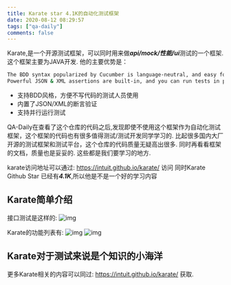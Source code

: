 ```yaml
---
title: Karate star 4.1K的自动化测试框架
date: 2020-08-12 08:29:57
tags: ["qa-daily"]
comments: false
---
```


Karate,是一个开源测试框架，可以同时用来做***api/mock/性能/ui***测试的一个框架.
这个框架主要为JAVA开发. 他的主要优势是：

```sh
The BDD syntax popularized by Cucumber is language-neutral, and easy for even non-programmers. 
Powerful JSON & XML assertions are built-in, and you can run tests in parallel for speed.
```

- 支持BDD风格，方便不写代码的测试人员使用
- 内置了JSON/XML的断言验证
- 支持并行运行测试

QA-Daily在查看了这个仓库的代码之后,发现即使不使用这个框架作为自动化测试框架，这个框架的代码也有很多值得测试/测试开发同学学习的. 比起很多国内大厂开源的测试框架和测试平台，这个仓库的代码质量无疑高出很多. 同时再看看框架的文档，质量也是妥妥的. 这些都是我们要学习的地方.

karate访问地址可以通过: https://intuit.github.io/karate/ 访问
同时Karate Github Star 已经有***4.1K***,所以他是不是一个好的学习内容

## Karate简单介绍

接口测试是这样的:
![img](https://gist.github.com/ptrthomas/d5a2d9e15d0b07e4f1b46f692a599f93)

Karate的功能列表有:
![img](/images/qa-daily/karate-index.png)
![img](/images/qa-daily/karate-features.png)

## Karate对于测试来说是个知识的小海洋

更多Karate相关的内容可以同过: https://intuit.github.io/karate/ 获取.